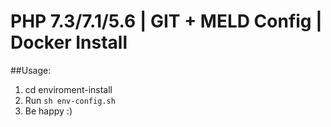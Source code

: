 # PHP 7.3/7.1/5.6 | GIT + MELD Config | Docker Install

##Usage:
1) cd enviroment-install
2) Run `sh env-config.sh`
3) Be happy :)
